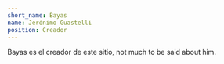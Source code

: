 ```yaml
---
short_name: Bayas
name: Jerónimo Guastelli
position: Creador
---
```

Bayas es el creador de este sitio, not much to be said about him.
